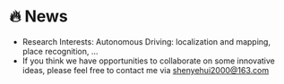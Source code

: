 
<span id="news"></span>

# 🔥 News

- Research Interests: Autonomous Driving: localization and mapping, place recognition, ...
- If you think we have opportunities to collaborate on some innovative ideas, please feel free to contact me via shenyehui2000@163.com


